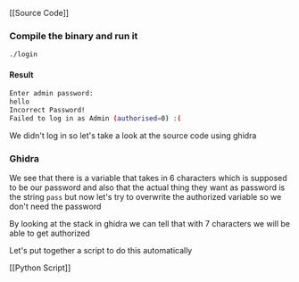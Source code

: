 [[Source Code]]

### Compile the binary and run it

```sh
./login
```

#### Result

```sh
Enter admin password: 
hello
Incorrect Password!
Failed to log in as Admin (authorised=0) :(
```

We didn't log in so let's take a look at the source code using ghidra

### Ghidra

We see that there is a variable that takes in 6 characters which is supposed to be our password and also that the actual thing they want as password is the string `pass` but now let's try to overwrite the authorized variable so we don't need the password

By looking at the stack in ghidra we can tell that with 7 characters we will be able to get authorized

Let's put together a script to do this automatically

[[Python Script]]